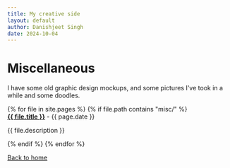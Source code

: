 ```yaml
---
title: My creative side
layout: default
author: Danishjeet Singh
date: 2024-10-04
---
```


# Miscellaneous

I have some old graphic design mockups, and some pictures I've took in a while and some doodles.

<div class="miscellaneous-list">
  {% for file in site.pages %}
    {% if file.path contains "misc/" %}
      <div class="file-entry">
        <strong><a href="{{ file.url }}" class="file-title">{{ file.title }}</a></strong> - {{ page.date }}
        <p class="file-description">{{ file.description }}</p>
      </div>
    {% endif %}
  {% endfor %}
</div>
 


[Back to home](/)
